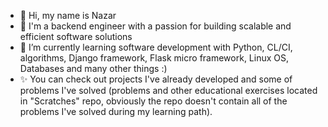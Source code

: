 - 👋 Hi, my name is Nazar
- 👀 I'm a backend engineer with a passion for building scalable and efficient software solutions
- 🌱 I’m currently learning software development with Python, CL/CI, algorithms, Django framework, Flask micro framework, Linux OS, Databases and many other things :)
- ✨ You can check out projects I've already developed and some of problems I've solved (problems and other educational exercises located in "Scratches" repo, obviously the repo doesn't contain all of the problems I've solved during my learning path).


<!---
Nazarinh0/Nazarinh0 is a ✨ special ✨ repository because its `README.md` (this file) appears on your GitHub profile.
You can click the Preview link to take a look at your changes.
--->
